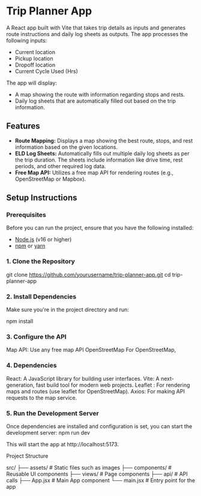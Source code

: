 # Trip Planner App

A React app built with Vite that takes trip details as inputs and generates route instructions and daily log sheets as outputs. The app processes the following inputs:

- Current location
- Pickup location
- Dropoff location
- Current Cycle Used (Hrs)

The app will display:
- A map showing the route with information regarding stops and rests.
- Daily log sheets that are automatically filled out based on the trip information.

## Features

- **Route Mapping:** Displays a map showing the best route, stops, and rest information based on the given locations.
- **ELD Log Sheets:** Automatically fills out multiple daily log sheets as per the trip duration. The sheets include information like drive time, rest periods, and other required log data.
- **Free Map API:** Utilizes a free map API for rendering routes (e.g., OpenStreetMap or Mapbox).

## Setup Instructions

### Prerequisites

Before you can run the project, ensure that you have the following installed:
- [Node.js](https://nodejs.org/en/) (v16 or higher)
- [npm](https://www.npmjs.com/) or [yarn](https://yarnpkg.com/)

### 1. Clone the Repository

git clone https://github.com/yourusername/trip-planner-app.git
cd trip-planner-app

### 2. Install Dependencies
Make sure you're in the project directory and run:

npm install

### 3. Configure the API
Map API: Use any free map API OpenStreetMap For OpenStreetMap, 

### 4. Dependencies
React: A JavaScript library for building user interfaces.
Vite: A next-generation, fast build tool for modern web projects.
Leaflet : For rendering maps and routes (use leaflet for OpenStreetMap).
Axios: For making API requests to the map service.

### 5. Run the Development Server
Once dependencies are installed and configuration is set, you can start the development server:
npm run dev

This will start the app at http://localhost:5173.

Project Structure

src/
├── assets/          # Static files such as images
├── components/      # Reusable UI components
├── views/           # Page components
├── api/             # API calls
├── App.jsx          # Main App component
└── main.jsx         # Entry point for the app
